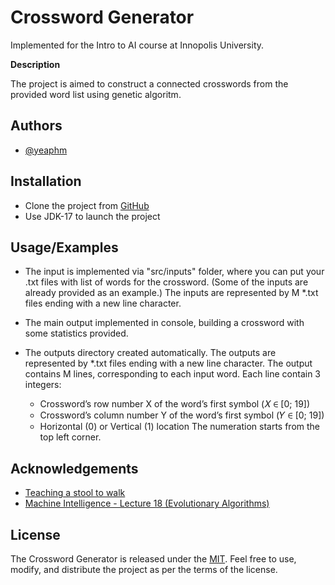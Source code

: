 
# Crossword Generator

Implemented for the Intro to AI course at Innopolis University.

**Description**

The project is aimed to construct a connected crosswords from the provided word list using genetic algoritm.


## Authors

- [@yeaphm](https://www.github.com/yeaphm)


## Installation

- Clone the project from [GitHub](https://github.com/yeaphm/CrosswordGenerator)
- Use JDK-17 to launch the project
    
## Usage/Examples

* The input is implemented via "src/inputs" folder, where you can put your .txt files with list of words for the crossword. (Some of the inputs are already provided as an example.) The inputs are represented by M *.txt files ending with a new line character.

* The main output implemented in console, building a crossword with some statistics provided.

* The outputs directory created automatically. The outputs are represented by *.txt files ending with a new line character. The output contains M lines, corresponding to each input word. Each line contain 3 integers: 
    * Crossword’s row number X of the word’s first symbol (𝑋 ∈ [0; 19])
    * Crossword’s column number Y of the word’s first symbol (𝑌 ∈ [0; 19])
    * Horizontal (0) or Vertical (1) location
    The numeration starts from the top left corner.




## Acknowledgements

 - [Teaching a stool to walk](https://habr.com/ru/articles/340772/)
 - [Machine Intelligence - Lecture 18 (Evolutionary Algorithms)](https://www.youtube.com/watch?v=3-NiZPbkr7A)


## License

The Crossword Generator is released under the [MIT](https://choosealicense.com/licenses/mit/). Feel free to use, modify, and distribute the project as per the terms of the license.
